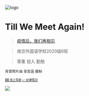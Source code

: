 <!-- _coverpage.md -->

![logo](https://s4.ax1x.com/2022/03/05/bw44XR.png)

# Till We Meet Again!

> [疫情后，我们再相见](https://mp.weixin.qq.com/s/wTCqyEc9kwFCqWe-M7b_wA)

> 南京外国语学校2020级6班

> 尊重 投入 勤勉

<small> 背景照片由 张哲涵 摄制 <small/>

[👩‍🏫 线上导航](#快速导航)
[📈 纪律情况](nsonline/performance)

![](https://z3.ax1x.com/2021/11/19/IbI0AA.jpg)
